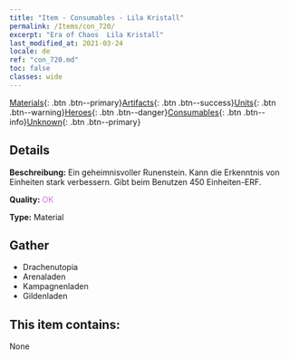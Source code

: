 ```yaml
---
title: "Item - Consumables - Lila Kristall"
permalink: /Items/con_720/
excerpt: "Era of Chaos  Lila Kristall"
last_modified_at: 2021-03-24
locale: de
ref: "con_720.md"
toc: false
classes: wide
---
```

 [Materials](/de/Items/){: .btn .btn--primary}[Artifacts](/de/Items/Artifacts/){: .btn .btn--success}[Units](/de/Items/Units/){: .btn .btn--warning}[Heroes](/de/Items/Heroes/){: .btn .btn--danger}[Consumables](/de/Items/Consumables/){: .btn .btn--info}[Unknown](/de/Items/Unknown/){: .btn .btn--primary}

## Details
 **Beschreibung:** Ein geheimnisvoller Runenstein. Kann die Erkenntnis von Einheiten stark verbessern. Gibt beim Benutzen 450 Einheiten-ERF.

 **Quality:** <span style="color: #DA70D6">OK</span>

 **Type:** Material

## Gather

*    Drachenutopia 
*    Arenaladen 
*    Kampagnenladen 
*    Gildenladen 

## This item contains:

  None

